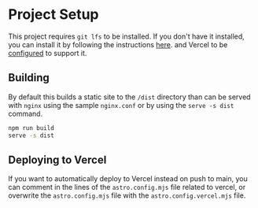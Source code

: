 # Project Setup

This project requires `git lfs` to be installed. If you don't have it installed, you can install it by following the instructions [here](https://git-lfs.github.com/). and Vercel to be [configured](https://vercel.com/docs/projects/overview#git-large-file-storage-lfs) to support it.

## Building

By default this builds a static site to the `/dist` directory than can be served with `nginx` using the sample `nginx.conf` or by using the `serve -s dist` command.

```bash
npm run build
serve -s dist
```

## Deploying to Vercel

If you want to automatically deploy to Vercel instead on push to main, you can comment in the lines of the `astro.config.mjs` file related to vercel, or overwrite the `astro.config.mjs` file with the `astro.config.vercel.mjs` file.
